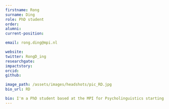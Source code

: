 ```yaml
---
firstname: Rong
surname: Ding
role: PhD student
order:
alumni:
current-position:

email: rong.ding@mpi.nl

website:
twitter: RongD_ing
researchgate:
impactstory:
orcid:
github:

image_path: /assets/images/headshots/pic_RD.jpg
bio_url: RD

bio: I'm a PhD student based at the MPI for Psycholinguistics starting from October, 2020. My goal of research is to dissect the way(s) neuronal populations communicate and coordinate in time as well as how our marvellous capacity of language is achieved by such neuronal interactions. Profoundly inspired by György Buzsáki's Rhythms of the Brain (2005), I'm keen to probe into the neuronal dynamics of language function from the perspectives of oscillation and the complex systems theory. My fascination in brain and language started with the cross-disciplinary undergraduate training I received in the B.S. Psychology and B.A. Indonesian Language and Culture programs at Peking University. To pursue such passion even further, I completed a M.Sc. in Language Sciences at University College London, wherein I learned to conduct research by incorporating methods from various subjects—that is, computational modelling, EEG, and the naturalistic experimental paradigm—and examined the neurophysiological correlates of predictive coding (word surprisal) in audiovisual speech comprehension.
---
```

